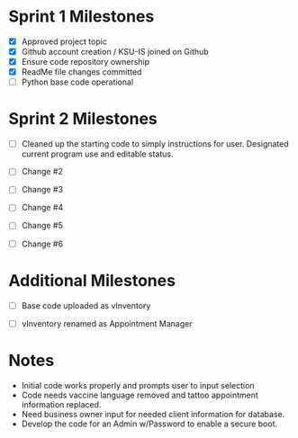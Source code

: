 # Sprint 1 Milestones 

- [x] Approved project topic
- [x] Github account creation / KSU-IS joined on Github
- [x] Ensure code repository ownership
- [x] ReadMe file changes committed
- [ ] Python base code operational

# Sprint 2 Milestones

- [ ] Cleaned up the starting code to simply instructions for user. Designated current program use and editable status.
- [ ] Change #2
- [ ] Change #3
- [ ] Change #4
- [ ] Change #5
- [ ] Change #6



# Additional Milestones
- [ ] Base code uploaded as vInventory
- [ ] vInventory renamed as Appointment Manager


# Notes
- Initial code works properly and prompts user to input selection 
- Code needs vaccine language removed and tattoo appointment information replaced.
- Need business owner input for needed client information for database.
- Develop the code for an Admin w/Password to enable a secure boot.
